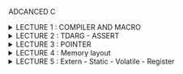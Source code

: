 ADCANCED C
<details><summary> LECTURE 1 : COMPILER AND MACRO </summary>
</p>
**I.	COMPILER**

_**Quy trình biên dịch một chương trình C**_
-	Một ngôn ngữ cao hơn ngôn ngữ máy là ngôn ngữ Assembly. Đây là ngôn ngữ gần với ngôn ngữ máy nhất, từ Assembly có thể dịch ra ngôn ngữ máy để máy có thể hoạt động được.
-	C là một ngôn ngữ cấp cao hơn Assembly và từ C ta có thể biên dịch ra Assembly. C thì bị ràng buộc về cấu trúc, quy tắc nhưng việc đọc hiểu sẽ dễ dàng hơn và không phụ thuộc vào phần cứng. 
-	Vậy để chương trình C chạy được trên phần cứng nào thì ta cần phải biên dịch chương trình C thành ngôn ngữ máy để máy tính, vi điều khiển có thể hiểu được và thực hiện được chương trình như đã lập trình.
-	Quá trình biên dịch từ ngôn ngữ C thành ngôn ngữ máy được chia thành 5 bước: Tiền xử lý (Pre-processing), Biên dịch C (Compilation), Biên dịch Assembly (Assembling), Liên kết (Linking) và Tải (Loading).

> ![anh](https://github.com/sondt308/HomeWork/assets/143014005/52c29b50-9be3-4645-954b-d14a4d485b2e)

**1. Tiền xử lý (Pre-procesing)**

Giai đoạn tiền xử lý có nhiệm vụ xử lý các chỉ thị tiền xử lý (#define, #include, #if,…) và xóa các comment trong chương trình.
Một số ví dụ:
- Với #include, chương trình thay thế các tập tiêu đề vào mã nguồn.
- Với #define, thay thế macro, hằng số trực tiếp vào chương trình.
- Với #if, #ifdef, #else,. . . để chọn phần code nào sẽ được biên dịch dựa vào điều kiện của chỉ thị tiền xử lý.
Phần mở rộng của file đầu vào là .c, .h, và đầu ra của giai đoạn tiền xử lý là file .i.
Chương trình thực hiện giai đoạn tiền xử lý gọi là **Pre-processor**

**2. Biên dịch (Compilation)**

Đây là giai đoạn biên dịch chương trình C thành chương trình Assembly. Tại đây, trình biên dịch sẽ phát hiện các lỗi về cấu trúc, kiểu dữ liệu, cú pháp,. . . Nếu có lỗi thì quá trình dịch sẽ dừng lại và thông báo cho người dùng lỗi để người dùng chỉnh lại cho đúng.

Ngoài ra, một số thuật toán tối ưu code có thể được thực hiện tại đây nằm nâng cao hiệu quả hoạt động chương trình.
Phần mở rộng của file đầu vào là .i, và đầu ra là file .s.
Chương trình thực hiện quá trình dịch gọi là **Compiler**

**3. Biên dịch Assembly (Assembling)**

Quá trình biên dịch Assembly nhằm chuyển code Assembly thành mã máy được gọi là mã đối tượng (object code). Các object code sẽ chứa mã chương trình đã được biên dịch ra mã máy và các symbols là các hàm các biến. Lưu ý rằng các địa chỉ trong object code chỉ là địa chỉ tương đối dùng relative offsets. 

File này sẽ có dạng nhị phân có định dạng đặc biệt (a specially formatted binary file) gồm header và vài sections. Phần header sẽ định nghĩa mỗi section được section nào (text, data, bss).

Phần mở rộng của file đầu vào là .s, và đầu ra là file .o.

Chương trình thực hiện quá trình dịch assembly gọi là **Assembler**. Lưu ý rằng Assembler sẽ phụ thuộc vào kiến trúc của vi xử lý

**4.	Liên kết (Linking)**

Là quá trình liên kết các file đối tượng với nhau tạo thành file thực thi cuối cùng. Nó sẽ liên kết các file object code bằng cách thay thế các tham chiếu symbols bằng địa chỉ chính xác.

Ngoài ra, quá trình liên kết với các thư viện tĩnh (.a, .lib) cũng được liên kết tại giai đoạn này.

Phần mở rộng của file đầu vào là .o, và đầu ra tùy thuộc vào máy đích.

Chương trình thực hiện liên kết gọi là linker. **Linker** sẽ thực hiện các công việc sau:
- Tìm kiếm tất cả các định nghĩa của external function và biến toàn cục (global variables) từ tất cả các file object và các thư viện.
- Nó sẽ kết hợp các data section của các file object tạo thành 1 data section duy nhất.
- Nó sẽ kết hợp các code section của các file object tạo thành 1 code section duy nhất.
- Các địa chỉ sẽ được chỉnh lại phù hợp trong quá trình linking.

Nếu có bất kỳ lỗi nào được tìm ra trong quá trình liên kết thì sẽ không sinh ra được file thực thi. Các lỗi có thể xảy ra như không có hàm main() trong chương trình, không tìm được thư viện, không tìm thấy biến toàn cục, external function trong các file object.

**5.	Tải (Loading)**

Trên đây là các bước cơ bản để biên dịch một chương trình từ các file .c, .h thành chương trình thực thi. Quá trình tải lên sẽ khác nhau cho từng loại thiết bị chạy chương trình.

Nếu là máy tính chạy hệ điều hành windows thì file thực thi thường có đuôi là .exe được lưu trên ổ cứng. Khi nào có lệnh chạy chương trình thì mã chương trình được tải lên RAM chạy.

Nếu là máy tính chạy hệ điều hành linux thì file thực thi thường có đuôi là .out (hoặc không đuôi, tùy thuộc vào cách lưu của người dùng) được lưu trên ổ cứng. Khi nào có lệnh chạy chương trình thì mã chương trình được tải lên RAM chạy tương tự như windows.

Nếu là các vi điều khiển, chúng cần một chương trình của nhà sản xuất vi điều khiển để tải (load/flash/program) chương trình vào vi điều khiển.


![image](https://github.com/phatminhswe/advancedC/assets/162662273/a2e9224c-fa09-428d-8d8d-c7535b1dcb83)




**II. MACRO**

**1.**  Khi ta sử dụng chỉ thị **#include**, nội dung chứa trong header file sẽ được sao chép vào file hiện tại.

- Khi include sử dụng dấu ngoặc nhọn < > thì preprocessor sẽ được dẫn tới Include Directory của Compiler.

`#include <file>`

- Còn khi sử dụng dấu ngoặc kép thì preprocessor sẽ tìm kiếm file trong thư mục cùng chứa với file chương trình của bạn

`#include "file"`

**2.**  Chỉ thị tiền xử lý **#define**
- Macro là một khái niệm dùng để định nghĩa một tập hợp các hướng dẫn tiền xử lý
- Dùng để thay thế một chuỗi mã nguồn bằng một chuỗi khác trước khi chương trình biên dịch.
- Giúp giảm lặp lại mã, dễ bảo trì chương trình.
- Macro được định nghĩa bằng cách sử dụng chỉ thị tiền xử lý #define


```C
#include <stdio.h>

// Định nghĩa hằng số Pi sử dụng #define
#define PI 3.14
int main() {
    // Sử dụng hằng số Pi trong chương trình
    double radius = 5.0;
    double area = PI * radius * radius;

    printf("Radius: %.2f\n", radius);
    printf("Area of the circle: %.2f\n", area);

    return 0;
}

```

**3.** Macro có thể là hàm chứa các tham số.
```C
#include <stdio.h>

// Macro để tính bình phương của một số
#define SQUARE(x) ((x) * (x))

int main() {

    
    // Sử dụng macro để tính bình phương của num
    int result = SQUARE(5);

    printf("Result is: %d\n", result);

    return 0;
}

```

**4.** Preprocessor chỉ thực hiện thay thế các macro chứ không thực hiện các phép tính toán.

Ta có ví dụ như sau:

```C
#include <stdio.h>
#define CALC(X,Y) (X*Y)

int main() {
    printf("%d\n",CALC(1+2, 3+4));
    return 0;
}
```

```
Output:
11
```
Có thể thấy kết quả mong muốn là 21, tuy nhiên lại bằng 11.

Bởi vì các tham số sẽ được tính toán sau khi được thay thế nên macro CALC(1+2,3+4) sẽ trở thành (1+2*3+4) = (1+6+4) =(11).

Vậy để kết quả được tính đúng thì ta phải sửa lại như sau:

```C
#include <stdio.h>
// instead of writing X*Y, we write (X)*(Y)
#define CALC(X,Y) (X)*(Y)

int main() {
    printf("%d\n",CALC(1+2, 3+4));
    return 0;
}
```

```
Output:
21
```
**5.** Các tokens được truyền cho các macro có thể được nối bằng cách sử dụng toán tử ## (còn được gọi là toán tử Token-Pasting)

```C
#include <stdio.h>
#define merge(X,Y) X##Y

int main() {
    printf("%d\n",merge(12, 34));
    return 0;
}
```

```
Output:
1234
```
**6.** Một token được truyền cho macro có thể được chuyển thành một chuỗi kí tự bằng cách sử dụng dấu # trước nó

```C
#include <stdio.h>
#define convert(a) #a

int main() {
    printf("%s",convert(Hello));
    return 0;
}
```

```
Output:
Hello
```
**7.** Các macro có thể được viết trong nhiều dòng bằng cách sử dụng dấu ‘\’.

Dòng cuối cùng không cần có dấu ‘\’

```C
#include <stdio.h>

#define PRINT(i, limit) while (i < limit) { \
                            printf("Hello"); \
                            i++;             \
                         }

int main() {
    int i = 0; 
    PRINT(i, 3); 
    return 0;
}
```

```
Output:
HelloHelloHello
```
**8.** Nên hạn chế sử dụng các macro có các tham số vì chúng thỉnh thoảng có thể gây một số lỗi không mong muốn. Và inline function có thể sử dụng để thay thế.

Chúng ta theo dõi ví dụ dưới đây

```C
#include <stdio.h>
#define square(x) x*x

int main() {
    //Expanded as 36/6*6
    int x=36 / square(6);
    printf("%d",x);
    return 0;
}
```

```
Output:
36
```
Có thể thấy kết quả trả về đáng lẽ sẽ là bằng 1 nhưng nó lại bằng 36.

Nếu chúng ta sử dụng inline function, chúng ta sẽ được kết quả đúng như mong muốn

```C
#include <stdio.h>
static inline int square(int x) { return x*x; }

int main() {
    int x= 36/ square(6);
    printf("%d",x);
    return 0;
}
```

```
Output:
1
```
**9.** Chỉ thị tiền xử lý `#if, #elif, #else`

- `#if` sử dụng để bắt đầu một điều kiện tiền xử lý.
- Nếu điều kiện trong `#if` là đúng, các dòng mã nguồn sau `#if` sẽ được biên dịch
- Nếu sai, các dòng mã nguồn sẽ bị bỏ qua đến khi gặp `#endif`
- `#elif` dùng để thêm một điều kiện mới khi điều kiện trước đó trong `#if` hoặc `#elif` là sai
- `#else` dùng khi không có điều kiện nào ở trên đúng.
```C
#include <stdio.h>

typedef enum
{
    GPIOA,
    GPIOB,
    GPIOC
} Ports;

typedef enum
{
    PIN1,
    PIN2,
    PIN3,
    PIN4,
    PIN5,
    PIN6,
    PIN7,
} Pins;

typedef enum
{
    HIGH,
    LOW
} Status;

#define STM32 0
#define ATMEGA 1
#define PIC 2

#define MCU STM32

#if MCU == STM32
void daoTrangThaiDen(Ports port, Pins pin, Status status)
{
    if (status == HIGH)
    {
        HAL_GPIO_WritePin(port, pin, LOW);
    }
    else
    {
        HAL_GPIO_WritePin(port, pin, HIGH);
    }  
}
#elif MCU == ATMEGA
void daoTrangThaiDen(Pins pin, Status status)
{
    if (status == HIGH)
    {
        digitalWrite(pin, LOW);
    }
    else
    {
        digitalWrite(pin, HIGH);
    }  
}

#endif

void delay(int ms)
{

}


int main()
{
    while(1)
    {
        daoTrangThaiDen(GPIOA,13,HIGH);
        delay(1000);
    }

    return 0;
}

```
**10.** Chỉ thị tiền xử lý `#ifdef, #ifndef`

- `#ifdef` dùng để kiểm tra một macro đã được định nghĩa hay chưa, nếu macro đã được định nghĩa thì mã nguồn sau `#ifdef` sẽ được biên dịch.
- `#ifndef` dùng để kiểm tra một macro đã được định nghĩa hay chưa, nếu macro chưa được định nghĩa thì mã nguồn sau `#ifndef` sẽ được biên dịch

abc.txt
```C
#ifndef __ABC_H
#define __ABC_H

int a = 10;

#endif
```
```C
#include <stdio.h>

#include "abc.txt"
#include "abc.txt"
#include "abc.txt"


int main()
{
    printf("Hello \n");
    
    return 0;
}

```
**11.** Một số toán tử Macro

**a)**
```C
#include <stdio.h>
#define STRINGIZE(x)
#define DATA 40
int main() {
// Sử dụng toán tử
printf("The value is: %s\n", STRINGIZE(DATA));
return 0;
}
```
```C
#include <stdio.h>
#define STRINGIZE_RESULT(x) STRINGIZE(x)
#define STRINGIZE(x) #x#define DATA 40
int main() {
// Sử dụng toán tử #
printf("The value is: %s\n", STRINGIZE_RESULT(DATA));
return 0;
}

```
**b)**
```C
#include <stdio.h>
#define DECLARE_VARIABLE(prefix, number)

int prefix##number

int main() {
// Sử dụng macro để khai báo các biến động
DECLARE_VARIABLE(var, 1); // int var1;
DECLARE_VARIABLE(var, 2); // int var2;
// Gán giá trị cho các biến
var1 = 10;
var2 = 20;
// In ra giá trị của các biến
printf("var1: %d\n", var1);
printf("var2: %d\n", var2);
return 0;
}

```
**c)**
```C
#include <stdio.h>

void feature1() { printf("Feature 1 selected\n"); }
void feature2() { printf("Feature 2 selected\n"); }
void feature3() { printf("Feature 3 selected\n"); }
void feature4() { printf("Feature 4 selected\n"); }


int main()
{
    printf("1. Option 1\n");
    printf("2. Option 2\n");
    printf("3. Option 3\n");
    printf("4. Option 4\n");
    printf("5. Exit\n");

    // Giả sử option được nhập từ người dùng
    int option ;
    scanf("%d", &option);

    switch (option)
    {
    case 1:
        feature1();
        break;
    case 2:
        feature2();
        break;
    case 3:
        feature3();
        break;
    case 4:
        feature4();
        break;
    default:
        printf("Invalid option");
        break;
    }
    return 0;
}


```
```C
#include <stdio.h>
#define PRINT_MENU_ITEM(number, item) printf("%d. %s\n", number, item)
#define PRINT_MENU(...) \
    do { \
        const char* items[] = {__VA_ARGS__}; \
        int n = sizeof(items) / sizeof(items[0]); \
        for (int i = 0; i < n; i++) { \
            PRINT_MENU_ITEM(i + 1, items[i]); \
        } \
    } while (0)
```
```C
#define CASE_OPTION(number, function) case number: function(); break;
#define HANDLE_OPTION(option, ...) \
    switch (option) { \
        __VA_ARGS__ \
        default: printf("Invalid option!\n"); \
    }


void feature1() { printf("Feature 1 selected\n"); }
void feature2() { printf("Feature 2 selected\n"); }
void feature3() { printf("Feature 3 selected\n"); }
void feature4() { printf("Feature 4 selected\n"); }
```
```C
int main()
{
    PRINT_MENU("Option 1", "Option 2", "Option 3","Option4", "Exit");

    // Giả sử option được nhập từ người dùng
    int option ;
    scanf("%d", &option);

    HANDLE_OPTION(option,
        CASE_OPTION(1, feature1)
        CASE_OPTION(2, feature2)
        CASE_OPTION(3, feature3)
        CASE_OPTION(4, feature4)

     
    )
    return 0;
}
```

**12.** Chỉ thị tiền xử lý `#undef`


- Chỉ thị `#undef` dùng để hủy định nghĩa của một macro đã được định nghĩa trước đó bằng `#define`
```C
#include <stdio.h>
// Định nghĩa SENSOR_DATA 
#define SENSOR_DATA 42
int main() {
printf("Value of MY_MACRO: %d\n", MY_MACRO);
// Hủy định nghĩa SENSOR_DATA 
#undef SENSOR_DATA 
// Định nghĩa SENSOR_DATA 
#define SENSOR_DATA 50
printf("Value of MY_MACRO: %d\n", MY_MACRO);
return 0;
}
```
- Chúng ta có thể bỏ định nghĩa các macro đã định nghĩa trước đó bằng cách sử dụng #undef

```C
#include <stdio.h>
#define NUMBER 212

int main() {
    printf("%d", NUMBER);
#undef NUMBER
    printf("%d", NUMBER);
    return 0;
}
```

Chương trinh này sẽ có lỗi tại dòng thứ 7 vì NUMBER chưa được định nghĩa. Ta sẽ chỉnh lại như sau:

```C
#include <stdio.h>
#define NUMBER 212

int main() {
    printf("%d\n", NUMBER);
#undef NUMBER
    int NUMBER = 100;
    printf("%d", NUMBER);
    return 0;
}
```

```
Output
212 
100
```
</p>
</details>
<details><summary> LECTURE 2 : TDARG - ASSERT </summary>
</p>

**I.Thư viện stdarg**
- Cung cấp các phương thức để làm việc với các hàm có số lượng input parameter không cố định.
- Các hàm như printf và scanf là ví dụ điển hình 
**Stddarg Function**
- va_list: là một kiểu dữ liệu để đại diện cho danh sách các đối số biến đổi.
- va_start: Bắt đầu một danh sách đối số biến đổi. Nó cần được gọi trước khi truy cập các đối số biến đổi đầu tiên.
- va_arg: Truy cập một đối số trong danh sách. Hàm này nhận một đối số của kiểu được xác định bởi tham số thứ hai
- va_end: Kết thúc việc sử dụng danh sách đối số biến đổi. Nó cần được gọi trước khi kết thúc hàm.

```c
#include <stdio.h>
#include<stdarg.h>
int MUL(int arr,...){
int val=1;
va_list ap;
va_start(ap,arr);
for (int i = 0; i < arr; i++)
{
val *= va_arg(ap,int);
}
va_end(ap);
return val;
}
int main(int argc, char const *argv[])
{
printf("MUX:%d",MUL(4,2,2,2,2));
return 0;
}
```
OUTPUT
```c
MUX:16
```
**II.Thư viện assert**
- Cung cấp macro assert. 
- Macro này được sử dụng để kiểm tra một điều kiện. 
- Nếu điều kiện đúng (true), không có gì xảy ra và chương trình tiếp tục thực thi.
- Nếu điều kiện sai (false), chương trình dừng lại và thông báo một thông điệp lỗi.
- Dùng trong debug, dùng #define NDEBUG để tắt debug

- Điều kiện đúng
 ```c
#include <stdio.h>
#include <assert.h>
int main() {
    int x = 5;

    assert(x == 5);

    // Chương trình sẽ tiếp tục thực thi nếu điều kiện là đúng.
    printf("X is: %d", x);
    
    return 0;
}
```
```c
X is: 5
```

-Điều kiện sai

```c
#include <stdio.h>
#include <assert.h>

int main() {
    int x = 5;

    assert(x == 10);

    // Chương trình sẽ tiếp tục thực thi nếu điều kiện là đúng.
    printf("X is: %d", x);
    
    return 0;
}
```
```c
Assertion failed: x == 10, file main.c, line 7
```
**Các lỗi**
- Lỗi truy cập mảng không an toàn.
- Lỗi chia cho số 0.
- Chia số nguyên cho số nguyên, kết quả là số thực.

EX1
```c
#include <assert.h>

#define ASSERT_IN_RANGE(val, min, max) assert((val) >= (min) && (val) <= (max))

void setLevel(int level) {
    ASSERT_IN_RANGE(level, 1, 10);
    // Thiết lập cấp độ
}
```

EX2
```c
#include <assert.h>
#include <stdint.h>

#define ASSERT_SIZE(type, size) assert(sizeof(type) == (size))

void checkTypeSizes() {
    ASSERT_SIZE(uint32_t, 4);
    ASSERT_SIZE(uint16_t, 2);
    // Kiểm tra các kích thước kiểu dữ liệu khác
}
```
</p>
</details>
<details><summary> LECTURE 3 : POINTER </summary>
</p>

- Trong ngôn ngữ lập trình C, con trỏ (pointer) là một biến chứa địa chỉ bộ nhớ của một biến khác. Việc sử dụng con trỏ giúp chúng ta thực hiện các thao tác trên bộ nhớ một cách linh hoạt hơn. Dưới đây là một số khái niệm cơ bản về con trỏ trong C:

![image](https://github.com/phatminhswe/advancedC/assets/162662273/35130344-62a1-45c2-baaf-1db96081131b)


- Cách khai báo:
```C
int *ptr;  // con trỏ đến kiểu int
char *ptr_char;  // con trỏ đến kiểu char
float *ptr_float;  // con trỏ đến kiểu float

```
- Lấy địa chỉ của một biến và truy cập giá trị:
```C
int x = 10;
int *ptr_x = &x;  // ptr_x giờ đây chứa địa chỉ của x
int y = *ptr_x;  // y sẽ bằng giá trị của x

```
- Kích thước của con trỏ phụ thuộc vào kiến trúc máy tính và trình biên dịch

```C
#include <stdio.h>

int main() {
    int *ptr;
    printf("Size of pointer: %d bytes\n", sizeof(ptr));
    return 0;
}

```
- Ứng dụng:

```C
#include <stdio.h>
void swap(int *a, int *b)
{
    int tmp = *a;
    *a = *b;
    *b = tmp;
}
int main()
{
   int a = 10, b = 20;
   swap(&a, &b);

   printf("value a is: %d\n", a);
   printf("value b is: %d\n", b);

    return 0;
}


```

**Void Pointer**
- Void pointer thường dùng để trỏ để tới bất kỳ địa chỉ nào mà không cần biết tới kiểu dữ liệu của giá trị tại địa chỉ đó.

```C
void *ptr_void;

```
```C
#include <stdio.h>
#include <stdlib.h>

int sum(int a, int b)
{
    return a+b;
}

int main() {
   
    char array[] = "Hello";
    int value = 5;
    double test = 15.7;
    char letter = 'A';
   
    void *ptr = &value;
    printf("value is: %d\n", *(int*)(ptr));

    ptr = &test;
    printf("value is: %f\n", *(double*)(ptr));

    ptr = &letter;
    printf("value is: %c\n", *(char*)(ptr));

    ptr = sum;
    printf("sum: %d\n", ((int (*)(int,int))ptr)(5,6));

    void *ptr1[] = {&value, &test, &letter , sum, array};

    printf("value: %d\n", *(int*)ptr1[0]);

    printf("value: %c\n", *((char*)ptr1[4]+1));

    return 0;
}
```
**Function Pointer**
- Pointer to function (con trỏ hàm) là một biến mà giữ địa chỉ của một hàm. Có nghĩa là, nó trỏ đến vùng nhớ trong bộ nhớ chứa mã máy của hàm được định nghĩa trong chương trình.
- Trong ngôn ngữ lập trình C, con trỏ hàm cho phép bạn truyền một hàm như là một đối số cho một hàm khác, lưu trữ địa chỉ của hàm trong một cấu trúc dữ liệu, hoặc thậm chí truyền hàm như một giá trị trả về từ một hàm khác.
**EX:**
```C
#include <stdio.h>

// Hàm mẫu 1
void greetEnglish() {
    printf("Hello!\n");
}

// Hàm mẫu 2
void greetFrench() {
    printf("Bonjour!\n");
}

int main() {
    // Khai báo con trỏ hàm
    void (*ptrToGreet)();

    // Gán địa chỉ của hàm greetEnglish cho con trỏ hàm
    ptrToGreet = greetEnglish;

    // Gọi hàm thông qua con trỏ hàm
    (*ptrToGreet)();  // In ra: Hello!

    // Gán địa chỉ của hàm greetFrench cho con trỏ hàm
    ptrToGreet = greetFrench;

    // Gọi hàm thông qua con trỏ hàm
    (*ptrToGreet)();  // In ra: Bonjour!

    return 0;
}
```
**EX:**
```C
include <stdio.h>

void sum(int a, int b)
{
    printf("Sum of %d and %d is: %d\n",a,b, a+b);
}

void subtract(int a, int b)
{
    printf("Subtract of %d by %d is: %d \n",a,b, a-b);
}

void multiple(int a, int b)
{
    printf("Multiple of %d and %d is: %d \n",a,b, a*b );
}

void divide(int a, int b)
{
    if (b == 0)
    {
        printf("Mau so phai khac 0\n");
        return;
    }
    printf("%d divided by %d is: %f \n",a,b, (double)a / (double)b);
}

void calculator(void (*ptr)(int, int), int a, int b)
{
    printf("Program calculate: \n");
    ptr(a,b);
}


int main()
{
    calculator(sum,5,2);
    calculator(subtract,5,2);
    calculator(multiple,5,2);
    calculator(divide,5,2);

    //void (*ptr[])(int, int) = {sum, divide, multiple};
    //ptr[0](5,6);

    return 0;
}

```

**EX:**

```C
#include <stdio.h>
#include <string.h>

void bubbleSort(int arr[], int n) {
    int i, j, temp;
    for (i = 0; i < n-1; i++)     
        for (j = i+1; j < n; j++) 
            if (arr[i] > arr[j]) {
                temp = arr[i];
                arr[i] = arr[j];
                arr[j] = temp;
            }
}

int main() {
    int arr[] = {64, 34, 25, 12, 22, 11, 90};
    int n = sizeof(arr)/sizeof(arr[0]);
    bubbleSort(arr, n);
    printf("Sorted array: \n");
    for (int i=0; i < n; i++)
        printf("%d ", arr[i]);
    return 0;
}

```
**Pointer to Constant**
-Là cách định nghĩa một con trỏ không thể thay đổi giá trị tại địa chỉ mà nó trỏ đến thông qua dereference nhưng giá trị tại địa chỉ đó có thể thay đổi.
```
int const *ptr_const; 
const int *ptr_const;
```
**EX:**
```C
#include <stdio.h>
#include <stdlib.h>

int main() {
    
    int value = 5;
    int const *ptr_const = &value;

    //*ptr_const = 7; // wrong
    //ptr_const++; // right
    
    printf("value: %d\n", *ptr_const);

    value = 9;
    printf("value: %d\n", *ptr_const);

    return 0;
}

```

**Constant Pointer**

- Định nghĩa một con trỏ mà giá trị nó trỏ đến (địa chỉ ) không thể thay đổi. Tức là khi con trỏ này được khởi tạo thì nó sẽ không thể trỏ tới địa chỉ khác.
```
int *const const_ptr = &value;

```
**EX:**
```C
#include <stdio.h>
#include <stdlib.h>


int main() {
    
    int value = 5;
    int test = 15;
    int *const const_ptr = &value;

    printf("value: %d\n", *const_ptr);

    *const_ptr = 7;
    printf("value: %d\n", *const_ptr);

    //const_ptr = &test; // wrong
    
    return 0;
}
```

**Pointer to Pointer**
- Con trỏ đến con trỏ (Pointer to Pointer) là một kiểu dữ liệu trong ngôn ngữ lập trình cho phép bạn lưu trữ địa chỉ của một con trỏ. Con trỏ đến con trỏ cung cấp một cấp bậc trỏ mới, cho phép bạn thay đổi giá trị của con trỏ gốc. Cấp bậc này có thể hữu ích trong nhiều tình huống, đặc biệt là khi bạn làm việc với các hàm cần thay đổi giá trị của con trỏ.


![image](https://github.com/phatminhswe/advancedC/assets/162662273/1d28aecb-b509-49a6-8dc8-d4399919ac14)


**EX:**
```C
#include <stdio.h>

int main() {
    int value = 42;
    int *ptr1 = &value;  // Con trỏ thường trỏ đến một biến

    int **ptr2 = &ptr1;  // Con trỏ đến con trỏ

    /*
        **ptr2 = &ptr1
        ptr2 = &ptr1;
        *ptr2 = ptr1 = &value;
        **ptr2 = *ptr1 = value
    */

    printf("address of value: %p\n", &value);
    printf("value of ptr1: %p\n", ptr1);

    printf("address of ptr1: %p\n", &ptr1);
    printf("value of ptr2: %p\n", ptr2);

    printf("dereference ptr2 first time: %p\n", *ptr2);

    printf("dereference ptr2 second time: %d\n", **ptr2);

    return 0;
}

```
**NULL Pointer**

- Null Pointer là một con trỏ không trỏ đến bất kỳ đối tượng hoặc vùng nhớ cụ thể nào. Trong ngôn ngữ lập trình C, một con trỏ có thể được gán giá trị NULL để biểu diễn trạng thái null.
- Sử dụng null pointer thường hữu ích để kiểm tra xem một con trỏ đã được khởi tạo và có trỏ đến một vùng nhớ hợp lệ chưa. Tránh dereferencing (sử dụng giá trị mà con trỏ trỏ đến) một null pointer là quan trọng để tránh lỗi chương trình.
**EX:**
```C
#include <stdio.h>

int main() {
    int *ptr = NULL;  // Gán giá trị NULL cho con trỏ 0x0000000

    if (ptr == NULL) {
        printf("Pointer is NULL\n");
    } else {
        printf("Pointer is not NULL\n");
    }

    int score_game = 5;
    if (ptr == NULL)
    {
        ptr = &score_game;
        *ptr = 30;
        ptr = NULL;
    }
    

    return 0;
}

```
</p>
</details>
<details><summary>  LECTURE 4 : Memory layout </summary>



**Memory layout**

-Chương trình main.exe ( trên window), main.hex ( nạp vào vi điều khiển) được lưu ở bộ nhớ SSD hoặc FLASH. Khi nhấn run chương trình trên window ( cấp nguồn cho vi điều khiển) thì những chương trình này sẽ được copy vào bộ nhớ RAM để thực thi.


![image](https://github.com/phatminhswe/advancedC/assets/162662273/e03f680a-7462-401d-a3f5-6a25013a02c6)


**Text segment**

Mã máy:
- Chứa tập hợp các lệnh thực thi.
- Quyền truy cập: Text Segment thường có quyền đọc và thực thi, nhưng không có quyền ghi. 
- Lưu hằng số, con trỏ kiểu char.
- Tất cả các biến lưu ở phần vùng Text đều không thể thay đổi giá trị mà chỉ được đọc.
```C
#include <stdio.h>

const int a = 10;
char arr[] = "Hello";
char *arr1 = "Hello";

int main() {
   

    printf("a: %d\n", a);

    arr[3] = 'W';
    printf("arr: %s", arr);

    arr1[3] = 'E';
    printf("arr1: %s", arr1);

    
    return 0;
}

```
**Data segment**
Initialized Data Segment (Dữ liệu Đã Khởi Tạo):
- Chứa các biến toàn cục được khởi tạo với giá trị khác 0.
- Chứa các biến static được khởi tạo với giá trị khác 0.
- Quyền truy cập là đọc và ghi, tức là có thể đọc và thay đổi giá trị của biến .
- Tất cả các biến sẽ được thu hồi sau khi chương trình kết thúc.

  **EX:**
 ```C 
#include <stdio.h>
int a = 10;
double d = 20.5;

static int var = 5;

void test()
{
    static int local = 10;
}


int main(int argc, char const *argv[])
{  
    a = 15;
    d = 25.7;
    var = 12;
    printf("a: %d\n", a);
    printf("d: %f\n", d);
    printf("var: %d\n", var);



    return 0;
}
```

**Bss segment**
Uninitialized Data Segment (Dữ liệu Chưa Khởi Tạo):
- Chứa các biến toàn cục khởi tạo với giá trị bằng 0 hoặc không gán giá trị.
- Chứa các biến static với giá trị khởi tạo bằng 0 hoặc không gán giá trị.
- Quyền truy cập là đọc và ghi, tức là có thể đọc và thay đổi giá trị của biến .
- Tất cả các biến sẽ được thu hồi sau khi chương trình kết thúc.

#include <stdio.h>


typedef struct 
{
    int x;
    int y;
} Point_Data;


int a = 0;
int b;

static int global = 0;
static int global_2;

static Point_Data p1 = {5,7};

**EX:**
```C
void test()
{
    static int local = 0;
    static int local_2;
}

int main() {

    
    printf("a: %d\n", a);
    printf("global: %d\n", global);
   

    
    
    return 0;
}
```

**Stack**

- Chứa các biến cục bộ, tham số truyền vào.
- Quyền truy cập: đọc và ghi, nghĩa là có thể đọc và thay đổi giá trị của biến trong suốt thời gian chương trình chạy.
- Sau khi ra khỏi hàm, sẽ thu hồi vùng nhớ.

```C
#include <stdio.h>


void test()
{
    int test = 0;
    test = 5;
    printf("test: %d\n",test);
}

int sum(int a, int b)
{
    int c = a + b;
    printf("sum: %d\n",c);
    return c;
}



int main() {

    sum(3,5);
    /*
        0x01
        0x02
        0x03
    */
   test();
   /*
    int test = 0; // 0x01
   */


    
    return 0;
}


```


**Heap**

![image](https://github.com/phatminhswe/advancedC/assets/162662273/b438a1ec-5944-4ed6-958a-0ff201c37a8b)


```C
#include <stdio.h>
#include <stdint.h>

uint32_t arr[] = {2,3,5,6,8}; 


int main() {

    for (int i = 0; i < 5; i++)
    {
        printf("Address: %p\n", arr +i);
        printf("Value: %d\n", *(arr+i));
    }
    

    
    return 0;
}

```


Cấp phát động:
- Heap được sử dụng để cấp phát bộ nhớ động trong quá trình thực thi của chương trình.
- Điều này cho phép chương trình tạo ra và giải phóng bộ nhớ theo nhu cầu, thích ứng với sự biến đổi của dữ liệu trong quá trình chạy.
- Các hàm như malloc(), calloc(), realloc(), và free() được sử dụng để cấp phát và giải phóng bộ nhớ trên heap.

`malloc()`:
-Tham số truyền vào: kích thước mong muốn ( byte)
-Giá trị trả về: con trỏ void

**EX:**
```C
#include <stdlib.h>

int main() {
    int *arr_malloc, *arr_calloc;
    size_t size = 5;

    // Sử dụng malloc
    arr_malloc = (int*)malloc(size * sizeof(int));

    // Sử dụng calloc
    arr_calloc = (int*)calloc(size, sizeof(int));

    // ...

    // Giải phóng bộ nhớ
    free(arr_malloc);
    free(arr_calloc);

    return 0;
}

```
**EX:**
```C
#include <stdio.h>
#include <stdlib.h>



int main(int argc, char const *argv[])
{  
    int soluongkytu = 0;

    char* ten = (char*) malloc(sizeof(char) * soluongkytu);



    for (int i = 0; i < 3; i++)
    {
        printf("Nhap so luong ky tu trong ten: \n");
        scanf("%d", &soluongkytu);
        ten = realloc(ten, sizeof(char) * soluongkytu);
        printf("Nhap ten cua ban: \n");
        scanf("%s", ten);

        printf("Hello %s\n", ten);
    }
    

    

    return 0;
}

```

- Quyền truy cập: có quyền đọc và ghi, nghĩa là có thể đọc và thay đổi giá trị của biến trong suốt thời gian chương trình chạy.

**Stack và Heap**

- Bộ nhớ Stack được dùng để lưu trữ các biến cục bộ trong hàm, tham số truyền vào... Truy cập vào bộ nhớ này rất nhanh và được thực thi khi chương trình được biên dịch.
- Bộ nhớ Heap được dùng để lưu trữ vùng nhớ cho những biến con trỏ được cấp phát động bởi các hàm malloc - calloc - realloc (trong C).
- Stack: vùng nhớ Stack được quản lý bởi hệ điều hành, dữ liệu được lưu trong Stack sẽ tự động giải phóng khi hàm thực hiện xong công việc của mình.
- Heap: Vùng nhớ Heap được quản lý bởi lập trình viên (trong C hoặc C++), dữ liệu trong Heap sẽ không bị hủy khi hàm thực hiện xong, điều đó có nghĩa bạn phải tự tay giải phóng vùng nhớ bằng câu lệnh free (trong C), và delete hoặc delete [] (trong C++), nếu không sẽ xảy ra hiện tượng rò rỉ bộ nhớ.
**EX:**
  
```C
#include <stdio.h>
#include <stdlib.h>

void test1()
{
    int array[3];
    for (int i = 0; i < 3; i++)
    {
        printf("address of array[%d]: %p\n", i, (array+i));
    }
    printf("----------------------\n");
}

void test2()
{
    int *array = (int*)malloc(3*sizeof(int));
    for (int i = 0; i < 3; i++)
    {
        printf("address of array[%d]: %p\n", i, (array+i));
    }
    printf("----------------------\n");
    //free(array);
}



int main(int argc, char const *argv[])
{  
    test1();
    test1();
    test2();
    test2();



    return 0;
}

```
- Stack: bởi vì bộ nhớ Stack cố định nên nếu chương trình bạn sử dụng quá nhiều bộ nhớ vượt quá khả năng lưu trữ của Stack chắc chắn sẽ xảy ra tình trạng tràn bộ nhớ Stack (Stack overflow), các trường hợp xảy ra như bạn khởi tạo quá nhiều biến cục bộ, hàm đệ quy vô hạn,...
```
int foo(int x){
    printf("De quy khong gioi han\n");
    return foo(x);
}

```
- Heap: Nếu bạn liên tục cấp phát vùng nhớ mà không giải phóng thì sẽ bị lỗi tràn vùng nhớ Heap (Heap overflow). Nếu bạn khởi tạo một vùng nhớ quá lớn mà vùng nhớ Heap không thể lưu trữ một lần được sẽ bị lỗi khởi tạo vùng nhớ Heap thất bại.

```
int *A = (int *)malloc(18446744073709551615);
```


</details>
<details><summary>  LECTURE 5 : Extern - Static - Volatile - Register </summary>
</p>
# Extern


</p>












  

















